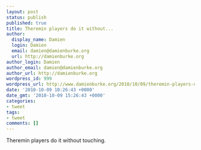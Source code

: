 ```yaml
---
layout: post
status: publish
published: true
title: Theremin players do it without...
author:
  display_name: Damien
  login: Damien
  email: damien@damienburke.org
  url: http://damienburke.org
author_login: Damien
author_email: damien@damienburke.org
author_url: http://damienburke.org
wordpress_id: 999
wordpress_url: http://www.damienburke.org/2010/10/09/theremin-players-do-it-without/
date: '2010-10-09 10:26:43 +0000'
date_gmt: '2010-10-09 15:26:43 +0000'
categories:
- tweet
tags:
- tweet
comments: []
---
```

<p>Theremin players do it without touching.</p>
